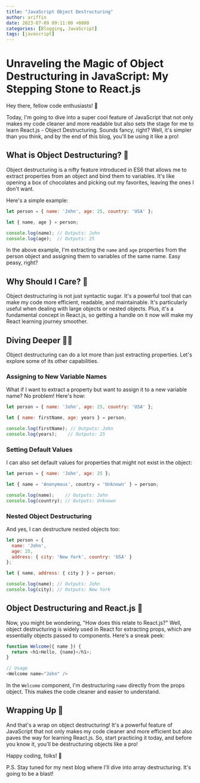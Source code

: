 ```yaml
---
title: "JavaScript Object Destructuring"
author: ariffin
date: 2023-07-09 09:11:00 +0800
categories: [Blogging, JavaScript]
tags: [javascript]
---
```


# Unraveling the Magic of Object Destructuring in JavaScript: My Stepping Stone to React.js

Hey there, fellow code enthusiasts! 🚀

Today, I'm going to dive into a super cool feature of JavaScript that not only makes my code cleaner and more readable but also sets the stage for me to learn React.js - Object Destructuring. Sounds fancy, right? Well, it's simpler than you think, and by the end of this blog, you'll be using it like a pro!

## What is Object Destructuring? 🤔

Object destructuring is a nifty feature introduced in ES6 that allows me to extract properties from an object and bind them to variables. It's like opening a box of chocolates and picking out my favorites, leaving the ones I don't want. 

Here's a simple example:

```javascript
let person = { name: 'John', age: 25, country: 'USA' };

let { name, age } = person;

console.log(name); // Outputs: John
console.log(age);  // Outputs: 25
```

In the above example, I'm extracting the `name` and `age` properties from the person object and assigning them to variables of the same name. Easy peasy, right?

## Why Should I Care? 🧐
Object destructuring is not just syntactic sugar. It's a powerful tool that can make my code more efficient, readable, and maintainable. It's particularly useful when dealing with large objects or nested objects. Plus, it's a fundamental concept in React.js, so getting a handle on it now will make my React learning journey smoother.

## Diving Deeper 🏊‍♀️
Object destructuring can do a lot more than just extracting properties. Let's explore some of its other capabilities.

### Assigning to New Variable Names
What if I want to extract a property but want to assign it to a new variable name? No problem! Here's how:

```javascript
let person = { name: 'John', age: 25, country: 'USA' };

let { name: firstName, age: years } = person;

console.log(firstName); // Outputs: John
console.log(years);    // Outputs: 25
```

### Setting Default Values
I can also set default values for properties that might not exist in the object:

```javascript
let person = { name: 'John', age: 25 };

let { name = 'Anonymous', country = 'Unknown' } = person;

console.log(name);    // Outputs: John
console.log(country); // Outputs: Unknown
```

### Nested Object Destructuring
And yes, I can destructure nested objects too:

```javascript
let person = { 
  name: 'John', 
  age: 25, 
  address: { city: 'New York', country: 'USA' } 
};

let { name, address: { city } } = person;

console.log(name); // Outputs: John
console.log(city); // Outputs: New York
```

## Object Destructuring and React.js 🤝
Now, you might be wondering, "How does this relate to React.js?" Well, object destructuring is widely used in React for extracting props, which are essentially objects passed to components. Here's a sneak peek:

```javascript
function Welcome({ name }) {
  return <h1>Hello, {name}</h1>;
}

// Usage
<Welcome name="John" />
```

In the `Welcome` component, I'm destructuring `name` directly from the props object. This makes the code cleaner and easier to understand.

## Wrapping Up 🎁
And that's a wrap on object destructuring! It's a powerful feature of JavaScript that not only makes my code cleaner and more efficient but also paves the way for learning React.js. So, start practicing it today, and before you know it, you'll be destructuring objects like a pro!

Happy coding, folks! 🎉

P.S. Stay tuned for my next blog where I'll dive into array destructuring. It's going to be a blast!

